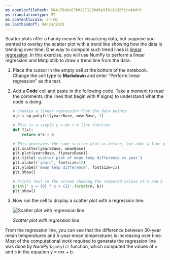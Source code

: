 ```yaml
---
ms.openlocfilehash: 564c78ebc67bd817129046a9fb118d2f1cc44dc6
ms.translationtype: MT
ms.contentlocale: zh-CN
ms.lasthandoff: 04/24/2019
---
```

Scatter plots offer a handy means for visualizing data, but suppose you wanted to overlay the scatter plot with a trend line showing how the data is trending over time. One way to compute such trend lines is [linear regression](https://en.wikipedia.org/wiki/Linear_regression). In this exercise, you will use NumPy to perform a linear regression and Matplotlib to draw a trend line from the data.

1. Place the cursor in the empty cell at the bottom of the notebook. Change the cell type to **Markdown** and enter "Perform linear regression" as the text.

1. Add a **Code** cell and paste in the following code. Take a moment to read the comments (the lines that begin with # signs) to understand what the code is doing.

    ```python
    # Creates a linear regression from the data points
    m,b = np.polyfit(yearsBase, meanBase, 1)

    # This is a simple y = mx + b line function
    def f(x):
        return m*x + b

    # This generates the same scatter plot as before, but adds a line plot using the function above
    plt.scatter(yearsBase, meanBase)
    plt.plot(yearsBase, f(yearsBase))
    plt.title('scatter plot of mean temp difference vs year')
    plt.xlabel('years', fontsize=12)
    plt.ylabel('mean temp difference', fontsize=12)
    plt.show()

    # Prints text to the screen showing the computed values of m and b
    print(' y = {0} * x + {1}'.format(m, b))
    plt.show()
    ```

1. Now run the cell to display a scatter plot with a regression line.

    ![Scatter plot with regression line](../media/3-num-py-regression.png)

    _Scatter plot with regression line_

From the regression line, you can see that the difference between 30-year mean temperatures and 5-year mean temperatures is increasing over time.  Most of the computational work required to generate the regression line was done by NumPy's `polyfit` function, which computed the values of `m` and `b` in the equation y = mx + b.